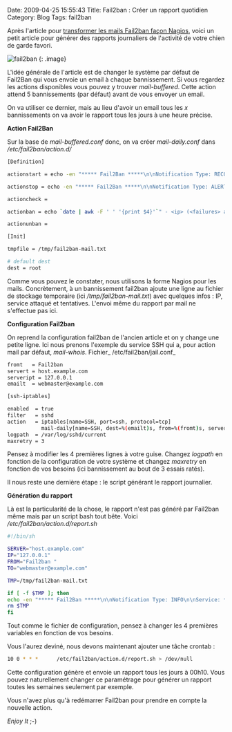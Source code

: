 Date: 2009-04-25 15:55:43
Title: Fail2ban : Créer un rapport quotidien
Category: Blog
Tags: fail2ban

Après l'article pour [transformer les mails Fail2ban façon Nagios]({filename}/blog/2009-03-27-fail2ban-email-alerte-facon-nagios/post.markdown), voici un petit article pour générer des rapports journaliers de l'activité de votre chien de garde favori.

![fail2ban]({attach}fail2ban_logo.png)
{: .image}

L'idée générale de l'article est de changer le système par défaut de Fail2Ban qui vous envoie un email à chaque bannissement. Si vous regardez les actions disponibles vous pouvez y trouver _mail-buffered_. Cette action attend 5 bannissements (par défaut) avant de vous envoyer un email.

On va utiliser ce dernier, mais au lieu d'avoir un email tous les _x_ bannissements on va avoir le rapport tous les jours à une heure précise.

**Action Fail2Ban**

Sur la base de _mail-buffered.conf_ donc, on va créer _mail-daily.conf_ dans _/etc/fail2ban/action.d/_

``` bash
[Definition]

actionstart = echo -en "***** Fail2Ban *****\n\nNotification Type: RECOVERY\n\nService: <name>\nHost: <server>\nAddress: <serverip>\nState: STARTED\n\nDate/Time: `date`\n\nAdditional Info:\n\n" | mail -a "From: <from>" -s "** RECOVERY alert - <server>/<name> jail is STARTED **" <dest>

actionstop = echo -en "***** Fail2Ban *****\n\nNotification Type: ALERT\n\nService: <name>\nHost: <server>\nAddress: <serverip>\nState: STOPPED\n\nDate/Time: `date`\n\nAdditional Info:\n\n" | mail -a "From: <dest>" -s "** ALERT alert - <server>/<name> jail is STOPPED **" <dest>

actioncheck =

actionban = echo `date | awk -F ' ' '{print $4}'`" - <ip> (<failures> attempts against <name>)" >> <tmpfile>

actionunban =

[Init]

tmpfile = /tmp/fail2ban-mail.txt

# default dest
dest = root
```

Comme vous pouvez le constater, nous utilisons la forme Nagios pour les mails. Concrètement, à un bannissement fail2ban ajoute une ligne au fichier de stockage temporaire (ici _/tmp/fail2ban-mail.txt_) avec quelques infos : IP, service attaqué et tentatives. L'envoi même du rapport par mail ne s'effectue pas ici.

**Configuration Fail2ban**

On reprend la configuration fail2ban de l'ancien article et on y change une petite ligne. Ici nous prenons l'exemple du service SSH qui a, pour action mail par défaut, _mail-whois_. Fichier_ /etc/fail2ban/jail.conf_

``` bash
fromt   = Fail2ban
servert = host.example.com
serveript = 127.0.0.1
emailt  = webmaster@example.com

[ssh-iptables]

enabled  = true
filter   = sshd
action   = iptables[name=SSH, port=ssh, protocol=tcp]
           mail-daily[name=SSH, dest=%(emailt)s, from=%(fromt)s, server=%(servert)s, serverip=%(serveript)s]
logpath  = /var/log/sshd/current
maxretry = 3
```

Pensez à modifier les 4 premières lignes à votre guise. Changez _logpath_ en fonction de la configuration de votre système et changez _maxretry_ en fonction de vos besoins (ici bannissement au bout de 3 essais ratés).

Il nous reste une dernière étape : le script générant le rapport journalier.

**Génération du rapport**

Là est la particularité de la chose, le rapport n'est pas généré par Fail2ban même mais par un script bash tout bête. Voici _/etc/fail2ban/action.d/report.sh_

``` bash
#!/bin/sh

SERVER="host.example.com"
IP="127.0.0.1"
FROM="Fail2ban "
TO="webmaster@example.com"

TMP=/tmp/fail2ban-mail.txt

if [ -f $TMP ]; then
echo -en "***** Fail2Ban *****\n\nNotification Type: INFO\n\nService: *\nHost: $SERVER\nAddress: $IP\nState: OK\n\nDate/Time: `date`\n\nAdditional Info:\n\nThese hosts have been banned on `date --date '1 days ago' +"%a %d %b"`\n`cat $TMP`" | mail -a "From: $FROM" -s "** INFO alert - $SERVER jail REPORT **" $TO
rm $TMP
fi
```

Tout comme le fichier de configuration, pensez à changer les 4 premières variables en fonction de vos besoins.

Vous l'aurez deviné, nous devons maintenant ajouter une tâche crontab :

``` bash
10 0 * * *      /etc/fail2ban/action.d/report.sh > /dev/null
```

Cette configuration génère et envoie un rapport tous les jours à 00h10. Vous pouvez naturellement changer ce paramétrage pour générer un rapport toutes les semaines seulement par exemple.

Vous n'avez plus qu'à redémarrer Fail2ban pour prendre en compte la nouvelle action.

_Enjoy It_ ;-)
